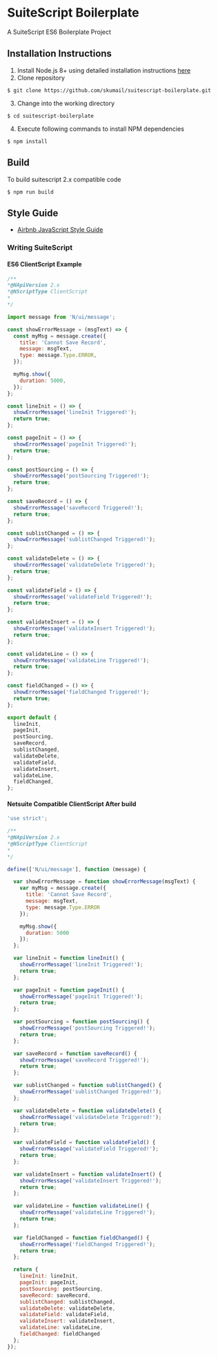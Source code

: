 # SuiteScript Boilerplate
A SuiteScript ES6 Boilerplate Project

## Installation Instructions
1. Install Node.js 8+ using detailed installation instructions [here](https://nodejs.org/en/download/package-manager/)
2. Clone repository
```
$ git clone https://github.com/skumail/suitescript-boilerplate.git
```
3. Change into the working directory
```
$ cd suitescript-boilerplate
```
4. Execute following commands to install NPM dependencies
```
$ npm install
```

## Build
To build suitescript 2.x compatible code
```
$ npm run build
```
## Style Guide
- [Airbnb JavaScript Style Guide](https://github.com/airbnb/javascript)

### Writing SuiteScript
#### ES6 ClientScript Example 
```javascript
/**
*@NApiVersion 2.x
*@NScriptType ClientScript
*
*/

import message from 'N/ui/message';

const showErrorMessage = (msgText) => {
  const myMsg = message.create({
    title: 'Cannot Save Record',
    message: msgText,
    type: message.Type.ERROR,
  });

  myMsg.show({
    duration: 5000,
  });
};

const lineInit = () => {
  showErrorMessage('lineInit Triggered!');
  return true;
};

const pageInit = () => {
  showErrorMessage('pageInit Triggered!');
  return true;
};

const postSourcing = () => {
  showErrorMessage('postSourcing Triggered!');
  return true;
};

const saveRecord = () => {
  showErrorMessage('saveRecord Triggered!');
  return true;
};

const sublistChanged = () => {
  showErrorMessage('sublistChanged Triggered!');
};

const validateDelete = () => {
  showErrorMessage('validateDelete Triggered!');
  return true;
};

const validateField = () => {
  showErrorMessage('validateField Triggered!');
  return true;
};

const validateInsert = () => {
  showErrorMessage('validateInsert Triggered!');
  return true;
};

const validateLine = () => {
  showErrorMessage('validateLine Triggered!');
  return true;
};

const fieldChanged = () => {
  showErrorMessage('fieldChanged Triggered!');
  return true;
};

export default {
  lineInit,
  pageInit,
  postSourcing,
  saveRecord,
  sublistChanged,
  validateDelete,
  validateField,
  validateInsert,
  validateLine,
  fieldChanged,
};
```
#### Netsuite Compatible ClientScript After build
```javascript
'use strict';

/**
*@NApiVersion 2.x
*@NScriptType ClientScript
*
*/

define(['N/ui/message'], function (message) {

  var showErrorMessage = function showErrorMessage(msgText) {
    var myMsg = message.create({
      title: 'Cannot Save Record',
      message: msgText,
      type: message.Type.ERROR
    });

    myMsg.show({
      duration: 5000
    });
  };

  var lineInit = function lineInit() {
    showErrorMessage('lineInit Triggered!');
    return true;
  };

  var pageInit = function pageInit() {
    showErrorMessage('pageInit Triggered!');
    return true;
  };

  var postSourcing = function postSourcing() {
    showErrorMessage('postSourcing Triggered!');
    return true;
  };

  var saveRecord = function saveRecord() {
    showErrorMessage('saveRecord Triggered!');
    return true;
  };

  var sublistChanged = function sublistChanged() {
    showErrorMessage('sublistChanged Triggered!');
  };

  var validateDelete = function validateDelete() {
    showErrorMessage('validateDelete Triggered!');
    return true;
  };

  var validateField = function validateField() {
    showErrorMessage('validateField Triggered!');
    return true;
  };

  var validateInsert = function validateInsert() {
    showErrorMessage('validateInsert Triggered!');
    return true;
  };

  var validateLine = function validateLine() {
    showErrorMessage('validateLine Triggered!');
    return true;
  };

  var fieldChanged = function fieldChanged() {
    showErrorMessage('fieldChanged Triggered!');
    return true;
  };

  return {
    lineInit: lineInit,
    pageInit: pageInit,
    postSourcing: postSourcing,
    saveRecord: saveRecord,
    sublistChanged: sublistChanged,
    validateDelete: validateDelete,
    validateField: validateField,
    validateInsert: validateInsert,
    validateLine: validateLine,
    fieldChanged: fieldChanged
  };
});
```
